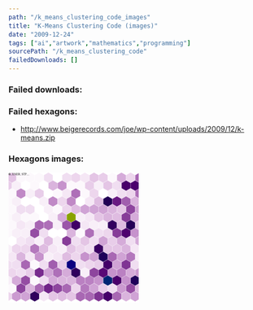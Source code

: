 ```yaml
---
path: "/k_means_clustering_code_images"
title: "K-Means Clustering Code (images)"
date: "2009-12-24"
tags: ["ai","artwork","mathematics","programming"]
sourcePath: "/k_means_clustering_code"
failedDownloads: []
---
```



### Failed downloads:

### Failed hexagons:
* http://www.beigerecords.com/joe/wp-content/uploads/2009/12/k-means.zip

### Hexagons images:
![kmeans.png_hexagon.png](kmeans.png_hexagon.png)
